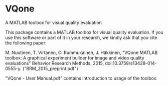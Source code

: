 # VQone
A MATLAB toolbox for visual quality evaluation

This package contains a MATLAB toolbox for visual quality evaluation. If you use this software or part of it in your research, we kindly ask that you cite the following paper:

M. Nuutinen, T. Virtanen, O. Rummukainen, J. Häkkinen, "VQone MATLAB toolbox: A graphical experiment builder for image and video quality evaluations" Behavior Research Methods, 2015, doi:10.3758/s13428-014-0555-y. ("BRM_2015_preprint.pdf")

"VQone - User Manual.pdf" contains introduction to usage of the toolbox.
